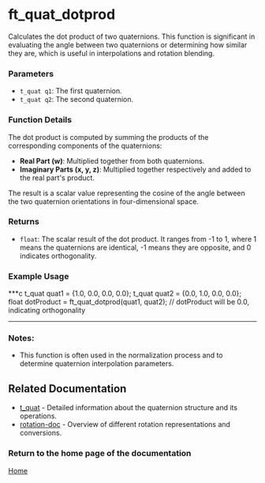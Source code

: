 # ft_quat_dotprod
Calculates the dot product of two quaternions. This function is significant in evaluating the angle between two quaternions or determining how similar they are, which is useful in interpolations and rotation blending.

### Parameters
- `t_quat q1`: The first quaternion.
- `t_quat q2`: The second quaternion.

### Function Details
The dot product is computed by summing the products of the corresponding components of the quaternions:
- **Real Part (w)**: Multiplied together from both quaternions.
- **Imaginary Parts (x, y, z)**: Multiplied together respectively and added to the real part's product.

The result is a scalar value representing the cosine of the angle between the two quaternion orientations in four-dimensional space.

### Returns
- `float`: The scalar result of the dot product. It ranges from -1 to 1, where 1 means the quaternions are identical, -1 means they are opposite, and 0 indicates orthogonality.

### Example Usage
***c
t_quat quat1 = {1.0, 0.0, 0.0, 0.0};
t_quat quat2 = {0.0, 1.0, 0.0, 0.0};
float dotProduct = ft_quat_dotprod(quat1, quat2);
// dotProduct will be 0.0, indicating orthogonality
***

### Notes:
- This function is often used in the normalization process and to determine quaternion interpolation parameters.

## Related Documentation
- [t_quat](./t_quat.md) - Detailed information about the quaternion structure and its operations.
- [rotation-doc](../rotation-doc.md) - Overview of different rotation representations and conversions.

### Return to the home page of the documentation
[Home](../../home.md)
